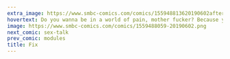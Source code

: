 ```yaml
---
extra_image: https://www.smbc-comics.com/comics/155948813620190602after.png
hovertext: Do you wanna be in a world of pain, mother fucker? Because you are going to enter a world of pain.
image: https://www.smbc-comics.com/comics/1559488059-20190602.png
next_comic: sex-talk
prev_comic: modules
title: Fix
---
```


